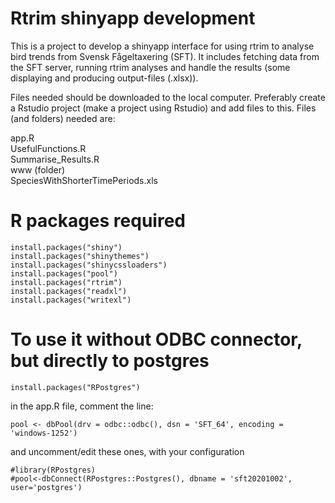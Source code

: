 # Rtrim shinyapp development
This is a project to develop a shinyapp interface for using rtrim to analyse bird trends from Svensk Fågeltaxering (SFT). It includes fetching data from the SFT server, running rtrim analyses and handle the results (some displaying and producing output-files (.xlsx)). 

Files needed should be downloaded to the local computer. Preferably create a Rstudio project (make a project using Rstudio) and add files to this. Files (and folders) needed are:

app.R<br/>
UsefulFunctions.R<br/>
Summarise_Results.R<br/>
www (folder)<br/>
SpeciesWithShorterTimePeriods.xls<br/>


# R packages required
```
install.packages("shiny")
install.packages("shinythemes")
install.packages("shinycssloaders")
install.packages("pool")
install.packages("rtrim")
install.packages("readxl")
install.packages("writexl")
```

# To use it without ODBC connector, but directly to postgres
```
install.packages("RPostgres")
```
in the app.R file, comment the line:
```
pool <- dbPool(drv = odbc::odbc(), dsn = 'SFT_64', encoding = 'windows-1252')
```
and uncomment/edit these ones, with your configuration
```
#library(RPostgres)
#pool<-dbConnect(RPostgres::Postgres(), dbname = 'sft20201002', user='postgres')
```